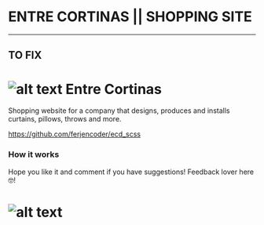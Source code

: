 # ENTRE CORTINAS || SHOPPING SITE

---

## TO FIX

# ![alt text](https://ibb.co/VHhRPLr "Logo de Entre Cortinas") Entre Cortinas

Shopping website for a company that designs, produces and installs curtains, pillows, throws and more.

https://github.com/ferjencoder/ecd_scss

### How it works

Hope you like it and comment if you have suggestions! Feedback lover here 🤓!

# ![alt text](https://ibb.co/qr8XyD2 "Image of the site")
